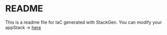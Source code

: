 # README
This is a readme file for IaC generated with StackGen.
You can modify your appStack -> [here](http://main.dev.stackgen.com/appstacks/7be1fb51-ea85-4e8c-9534-c2c6c02838ff)
